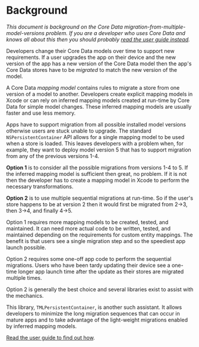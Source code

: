 <!--
TMLPersistentContainer
Usage.md
Distributed under the ISC license, see LICENSE.
-->
# Background

*This document is background on the Core Data
migration-from-multiple-model-versions problem. If you are a developer who
uses Core Data and knows all about this then you should probably [read the user
guide instead](usage.html).*

Developers change their Core Data models over time to support new requirements.
If a user upgrades the app on their device and the new version of the app has a
new version of the Core Data model then the app's Core Data stores have to be
*migrated* to match the new version of the model.  

A Core Data *mapping model* contains rules to migrate a store from one version
of a model to another. Developers create explicit mapping models in Xcode
or can rely on inferred mapping models created at run-time by Core Data for
simple model changes. These inferred mapping models are usually faster and use
less memory.

Apps have to support migration from all possible installed model versions
otherwise users are stuck unable to upgrade. The standard
`NSPersistentContainer` API allows for a single mapping model to be used when a
store is loaded. This leaves developers with a problem when, for example, they
want to deploy model version 5 that has to support migration from any of the
previous versions 1-4.

**Option 1** is to consider all the possible migrations from versions 1-4 to 5.
If the inferred mapping model is sufficient then great, no problem. If it is
not then the developer has to create a mapping model in Xcode to perform the
necessary transformations.  

**Option 2** is to use multiple sequential migrations at run-time. So if the
user's store happens to be at version 2 then it would first be migrated from
2->3, then 3->4, and finally 4->5.

Option 1 requires more mapping models to be created, tested, and maintained.
It can need more actual code to be written, tested, and maintained depending
on the requirements for custom entity mappings. The benefit is that users see
a single migration step and so the speediest app launch possible.

Option 2 requires some one-off app code to perform the sequential migrations.
Users who have been tardy updating their device see a one-time longer app
launch time after the update as their stores are migrated multiple times.

Option 2 is generally the best choice and several libraries exist to assist
with the mechanics.

This library, `TMLPersistentContainer`, is another such assistant. It allows
developers to minimize the long migration sequences that can occur in mature
apps and to take advantage of the light-weight migrations enabled by inferred
mapping models.

[Read the user guide to find out how](usage.html).
